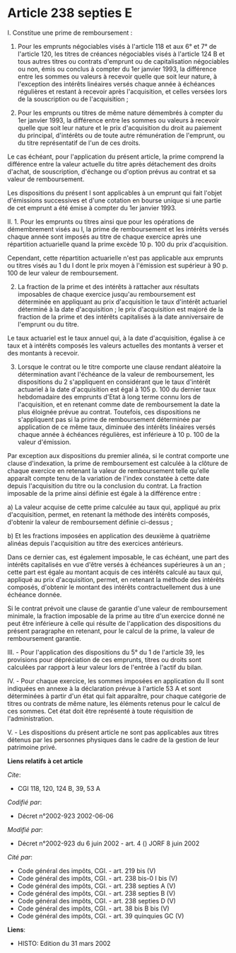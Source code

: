 # Article 238 septies E

I. Constitue une prime de remboursement :

1. Pour les emprunts négociables visés à l'article 118 et aux 6° et 7° de l'article 120, les titres de créances négociables
visés à l'article 124 B et tous autres titres ou contrats d'emprunt ou de capitalisation négociables ou non, émis ou conclus
à compter du 1er janvier 1993, la différence entre les sommes ou valeurs à recevoir quelle que soit leur nature, à
l'exception des intérêts linéaires versés chaque année à échéances régulières et restant à recevoir après l'acquisition, et
celles versées lors de la souscription ou de l'acquisition ;

2. Pour les emprunts ou titres de même nature démembrés à compter du 1er janvier 1993, la différence entre les sommes ou
valeurs à recevoir quelle que soit leur nature et le prix d'acquisition du droit au paiement du principal, d'intérêts ou de
toute autre rémunération de l'emprunt, ou du titre représentatif de l'un de ces droits.

Le cas échéant, pour l'application du présent article, la prime comprend la différence entre la valeur actuelle du titre
après détachement des droits d'achat, de souscription, d'échange ou d'option prévus au contrat et sa valeur de remboursement.

Les dispositions du présent I sont applicables à un emprunt qui fait l'objet d'émissions successives et d'une cotation en
bourse unique si une partie de cet emprunt a été émise à compter du 1er janvier 1993.

II. 1. Pour les emprunts ou titres ainsi que pour les opérations de démembrement visés au I, la prime de remboursement et les
intérêts versés chaque année sont imposés au titre de chaque exercice après une répartition actuarielle quand la prime excède
10 p. 100 du prix d'acquisition.

Cependant, cette répartition actuarielle n'est pas applicable aux emprunts ou titres visés au 1 du I dont le prix moyen à
l'émission est supérieur à 90 p. 100 de leur valeur de remboursement.

2. La fraction de la prime et des intérêts à rattacher aux résultats imposables de chaque exercice jusqu'au remboursement est
déterminée en appliquant au prix d'acquisition le taux d'intérêt actuariel déterminé à la date d'acquisition ; le prix
d'acquisition est majoré de la fraction de la prime et des intérêts capitalisés à la date anniversaire de l'emprunt ou du
titre.

Le taux actuariel est le taux annuel qui, à la date d'acquisition, égalise à ce taux et à intérêts composés les valeurs
actuelles des montants à verser et des montants à recevoir.

3. Lorsque le contrat ou le titre comporte une clause rendant aléatoire la détermination avant l'échéance de la valeur de
remboursement, les dispositions du 2 s'appliquent en considérant que le taux d'intérêt actuariel à la date d'acquisition est
égal à 105 p. 100 du dernier taux hebdomadaire des emprunts d'Etat à long terme connu lors de l'acquisition, et en retenant
comme date de remboursement la date la plus éloignée prévue au contrat. Toutefois, ces dispositions ne s'appliquent pas si la
prime de remboursement déterminée par application de ce même taux, diminuée des intérêts linéaires versés chaque année à
échéances régulières, est inférieure à 10 p. 100 de la valeur d'émission.

Par exception aux dispositions du premier alinéa, si le contrat comporte une clause d'indexation, la prime de remboursement
est calculée à la clôture de chaque exercice en retenant la valeur de remboursement telle qu'elle apparaît compte tenu de la
variation de l'index constatée à cette date depuis l'acquisition du titre ou la conclusion du contrat. La fraction imposable
de la prime ainsi définie est égale à la différence entre :

a) La valeur acquise de cette prime calculée au taux qui, appliqué au prix d'acquisition, permet, en retenant la méthode des
intérêts composés, d'obtenir la valeur de remboursement définie ci-dessus ;

b) Et les fractions imposées en application des deuxième à quatrième alinéas depuis l'acquisition au titre des exercices
antérieurs.

Dans ce dernier cas, est également imposable, le cas échéant, une part des intérêts capitalisés en vue d'être versés à
échéances supérieures à un an ; cette part est égale au montant acquis de ces intérêts calculé au taux qui, appliqué au prix
d'acquisition, permet, en retenant la méthode des intérêts composés, d'obtenir le montant des intérêts contractuellement dus
à une échéance donnée.

Si le contrat prévoit une clause de garantie d'une valeur de remboursement minimale, la fraction imposable de la prime au
titre d'un exercice donné ne peut être inférieure à celle qui résulte de l'application des dispositions du présent paragraphe
en retenant, pour le calcul de la prime, la valeur de remboursement garantie.

III. - Pour l'application des dispositions du 5° du 1 de l'article 39, les provisions pour dépréciation de ces emprunts,
titres ou droits sont calculées par rapport à leur valeur lors de l'entrée à l'actif du bilan.

IV. - Pour chaque exercice, les sommes imposées en application du II sont indiquées en annexe à la déclaration prévue à
l'article 53 A et sont déterminées à partir d'un état qui fait apparaître, pour chaque catégorie de titres ou contrats de
même nature, les éléments retenus pour le calcul de ces sommes. Cet état doit être représenté à toute réquisition de
l'administration.

V. - Les dispositions du présent article ne sont pas applicables aux titres détenus par les personnes physiques dans le cadre
de la gestion de leur patrimoine privé.

**Liens relatifs à cet article**

_Cite_:

  - CGI 118, 120, 124 B, 39, 53 A

_Codifié par_:

  - Décret n°2002-923 2002-06-06

_Modifié par_:

  - Décret n°2002-923 du 6 juin 2002 - art. 4 () JORF 8 juin 2002

_Cité par_:

  - Code général des impôts, CGI. - art. 219 bis (V)
  - Code général des impôts, CGI. - art. 238 bis-0 I bis (V)
  - Code général des impôts, CGI. - art. 238 septies A (V)
  - Code général des impôts, CGI. - art. 238 septies B (V)
  - Code général des impôts, CGI. - art. 238 septies D (V)
  - Code général des impôts, CGI. - art. 38 bis B bis (V)
  - Code général des impôts, CGI. - art. 39 quinquies GC (V)

**Liens**:

  - HISTO: Edition du 31 mars 2002
